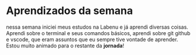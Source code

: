 # Aprendizados da semana

nessa semana iniciei meus estudos na Labenu e já aprendi diversas coisas. Aprendi sobre o terminal e seus comandos básicos, aprendi sobre git github e vscode, que eram assuntos que eu sempre tive vontade de aprender. Estou muito animado para o restante da **jornada**!